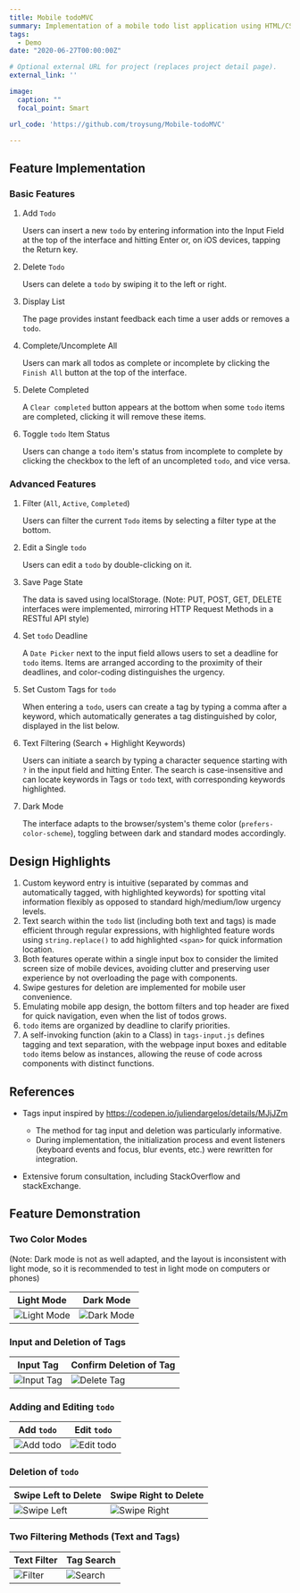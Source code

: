 ```yaml
---
title: Mobile todoMVC
summary: Implementation of a mobile todo list application using HTML/CSS and vanilla JavaScript.
tags:
  - Demo
date: "2020-06-27T00:00:00Z"

# Optional external URL for project (replaces project detail page).
external_link: ''

image:
  caption: ""
  focal_point: Smart

url_code: 'https://github.com/troysung/Mobile-todoMVC'

---
```


## Feature Implementation

### Basic Features

1. Add `Todo`

   Users can insert a new `todo` by entering information into the Input Field at the top of the interface and hitting Enter or, on iOS devices, tapping the Return key.

2. Delete `Todo`

   Users can delete a `todo` by swiping it to the left or right.

3. Display List

   The page provides instant feedback each time a user adds or removes a `todo`.

4. Complete/Uncomplete All

   Users can mark all todos as complete or incomplete by clicking the `Finish All` button at the top of the interface.

5. Delete Completed

   A `Clear completed` button appears at the bottom when some `todo` items are completed, clicking it will remove these items.

6. Toggle `todo` Item Status

   Users can change a `todo` item's status from incomplete to complete by clicking the checkbox to the left of an uncompleted `todo`, and vice versa.

### Advanced Features

1. Filter (`All`, `Active`, `Completed`)

   Users can filter the current `Todo` items by selecting a filter type at the bottom.

2. Edit a Single `todo`

   Users can edit a `todo` by double-clicking on it.

3. Save Page State

   The data is saved using localStorage. (Note: PUT, POST, GET, DELETE interfaces were implemented, mirroring HTTP Request Methods in a RESTful API style)

4. Set `todo` Deadline

   A `Date Picker` next to the input field allows users to set a deadline for `todo` items. Items are arranged according to the proximity of their deadlines, and color-coding distinguishes the urgency.

5. Set Custom Tags for `todo`

   When entering a `todo`, users can create a tag by typing a comma after a keyword, which automatically generates a tag distinguished by color, displayed in the list below.

6. Text Filtering (Search + Highlight Keywords)

   Users can initiate a search by typing a character sequence starting with `?` in the input field and hitting Enter. The search is case-insensitive and can locate keywords in Tags or `todo` text, with corresponding keywords highlighted.

7. Dark Mode

   The interface adapts to the browser/system's theme color (`prefers-color-scheme`), toggling between dark and standard modes accordingly.

## Design Highlights

1. Custom keyword entry is intuitive (separated by commas and automatically tagged, with highlighted keywords) for spotting vital information flexibly as opposed to standard high/medium/low urgency levels.
2. Text search within the `todo` list (including both text and tags) is made efficient through regular expressions, with highlighted feature words using `string.replace()` to add highlighted `<span>` for quick information location.
3. Both features operate within a single input box to consider the limited screen size of mobile devices, avoiding clutter and preserving user experience by not overloading the page with components.
4. Swipe gestures for deletion are implemented for mobile user convenience.
5. Emulating mobile app design, the bottom filters and top header are fixed for quick navigation, even when the list of todos grows.
6. `todo` items are organized by deadline to clarify priorities.
7. A self-invoking function (akin to a Class) in `tags-input.js` defines tagging and text separation, with the webpage input boxes and editable `todo` items below as instances, allowing the reuse of code across components with distinct functions.

## References

- Tags input inspired by https://codepen.io/juliendargelos/details/MJjJZm
  - The method for tag input and deletion was particularly informative.
  - During implementation, the initialization process and event listeners (keyboard events and focus, blur events, etc.) were rewritten for integration.

- Extensive forum consultation, including StackOverflow and stackExchange.

## Feature Demonstration

### Two Color Modes
(Note: Dark mode is not as well adapted, and the layout is inconsistent with light mode, so it is recommended to test in light mode on computers or phones)

| Light Mode            | Dark Mode            |
|-----------------------|----------------------|
| ![Light Mode](浅色.png) | ![Dark Mode](深色.png) |

### Input and Deletion of Tags

| Input Tag               | Confirm Deletion of Tag    |
|-------------------------|----------------------------|
| ![Input Tag](输入tag.png) | ![Delete Tag](确认删除tag.png) |

### Adding and Editing `todo`

| Add `todo`              | Edit `todo`              |
|-------------------------|--------------------------|
| ![Add todo](添加todo.gif) | ![Edit todo](编辑todo.gif) |

### Deletion of `todo`

| Swipe Left to Delete    | Swipe Right to Delete    |
|-------------------------|--------------------------|
| ![Swipe Left](左滑删除.gif) | ![Swipe Right](右滑删除.gif) |

### Two Filtering Methods (Text and Tags)

| Text Filter           | Tag Search            |
|-----------------------|-----------------------|
| ![Filter](filter.gif) | ![Search](search.gif) |

